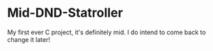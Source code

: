 # Mid-DND-Statroller
My first ever C project, it's definitely mid. I do intend to come back to change it later!
